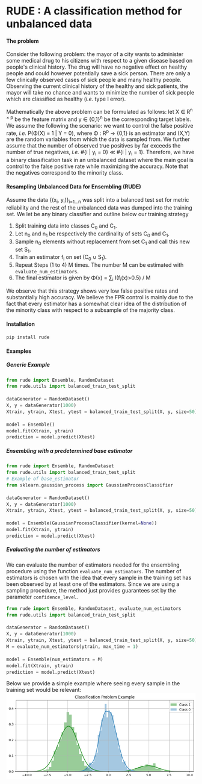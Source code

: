 # RUDE : A classification method for unbalanced data

#### The problem 

Consider the following problem: the mayor of a city wants to administer some medical drug to his citizens with respect 
to a given disease based on people's clinical history. The drug will have no negative effect on healthy people and could 
however potentially save a sick person. There are only a few clinically observed cases of sick people and many healthy 
people. Observing the current clinical history of the healthy and sick patients, the mayor will take no chance and wants 
to minimize the number of sick people which are classified as healthy (<i>i.e.</i> type I error). 

Mathematically the above problem can be formulated as follows: let X &#8712; R<sup>n &times; p</sup> be the feature matrix 
and y &#8712; {0,1}<sup>n</sup> be the corresponding target labels. We assume the following the scenario: we want to control the 
false positive rate, <i>i.e.</i> P(&Phi;(X) = 1 | Y = 0), where &Phi; : R<sup>p</sup> &#8594; {0,1} is an 
estimator and (X,Y) are the random variables from which the data is sampled from. We further assume that the number of 
observed true positives by far exceeds the number of true negatives, <i>i.e.</i> \#{i | y<sub>i</sub> = 0} &#8810; \#{i | y<sub>i</sub> = 1\}. 
Therefore, we have a binary classification task in an unbalanced dataset where the main goal is control to the false 
positive rate while maximizing the accuracy. Note that the negatives correspond to the minority class. 

#### Resampling Unbalanced Data for Ensembling (RUDE)

Assume the data \{(x<sub>i</sub>, y<sub>i</sub>)}<sub>i=1...n</sub> was split into a balanced test set for metric reliability and the rest of the 
unbalanced data was dumped into the training set. We let be any binary classifier and outline below our training 
strategy

1. Split training data into classes C<sub>0</sub> and C<sub>1</sub>.
2. Let n<sub>0</sub> and n<sub>1</sub> be respectively the cardinality of sets C<sub>0</sub> and C<sub>1</sub>.
3. Sample n<sub>0</sub> elements without replacement from set C<sub>1</sub> and call this new set S<sub>1</sub>.
4. Train an estimator f<sub>i</sub> on set (C<sub>0</sub> &#8746; S<sub>1</sub>).
5. Repeat Steps (1 to 4) M times. The number M can be estimated with  ```evaluate_num_estimators```.
6. The final estimator is given by &Phi;(x) = &#8721;<sub>i</sub> &Iota;(f<sub>i</sub>(x)>0.5) / M

We observe that this strategy shows very low false positive rates and substantially high accuracy. 
We believe the FPR control is mainly due to the fact that every estimator has a somewhat clear idea of the distribution 
of the minority class with respect to a subsample of the majority class.

#### Installation

```bash
pip install rude
```

#### Examples

##### Generic Example
```python
from rude import Ensemble, RandomDataset 
from rude.utils import balanced_train_test_split

dataGenerator = RandomDataset()
X, y = dataGenerator(1000)
Xtrain, ytrain, Xtest, ytest = balanced_train_test_split(X, y, size=50)

model = Ensemble()
model.fit(Xtrain, ytrain)
prediction = model.predict(Xtest)
```

##### Ensembling with a predetermined base estimator
```python
from rude import Ensemble, RandomDataset 
from rude.utils import balanced_train_test_split
# Example of base_estimator
from sklearn.gaussian_process import GaussianProcessClassifier

dataGenerator = RandomDataset()
X, y = dataGenerator(1000)
Xtrain, ytrain, Xtest, ytest = balanced_train_test_split(X, y, size=50)

model = Ensemble(GaussianProcessClassifier(kernel=None))
model.fit(Xtrain, ytrain)
prediction = model.predict(Xtest)
```
##### Evaluating the number of estimators
We can evaluate the number of estimators needed for the ensembling procedure using the function
```evaluate_num_estimators```. The number of estimators is chosen with the idea that every sample in the training set
has been observed by at least one of the estimators. Since we are using a sampling procedure, the method
just provides guarantees set by the parameter ```confidence_level```.

```python
from rude import Ensemble, RandomDataset, evaluate_num_estimators
from rude.utils import balanced_train_test_split

dataGenerator = RandomDataset()
X, y = dataGenerator(1000)
Xtrain, ytrain, Xtest, ytest = balanced_train_test_split(X, y, size=50)
M = evaluate_num_estimators(ytrain, max_time = 1)

model = Ensemble(num_estimators = M)
model.fit(Xtrain, ytrain)
prediction = model.predict(Xtest)
```

Below we provide a simple example where seeing every sample in the training set would be relevant:
![Alt text](./images/classification.png?raw=true)


